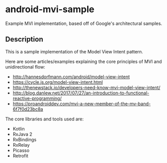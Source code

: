 # android-mvi-sample
Example MVI implementation, based off of Google's architectural samples.

## Description

This is a sample implementation of the Model View Intent pattern.

Here are some articles/examples explaining the core principles of MVI and unidirectional flow:

- http://hannesdorfmann.com/android/model-view-intent
- https://cycle.js.org/model-view-intent.html
- http://thenewstack.io/developers-need-know-mvi-model-view-intent/
- http://blog.danlew.net/2017/07/27/an-introduction-to-functional-reactive-programming/
- https://proandroiddev.com/mvi-a-new-member-of-the-mv-band-6f7f0d23bc8a

The core libraries and tools used are:

- Kotlin
- RxJava 2
- RxBindings
- RxRelay
- Picasso
- Retrofit

